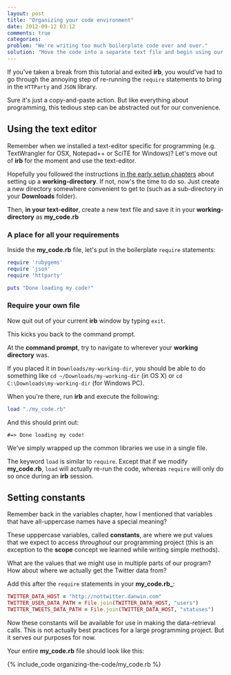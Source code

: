 ```yaml
---
layout: post
title: "Organizing your code environment"
date: 2012-09-12 03:12
comments: true
categories: 
problem: "We're writing too much boilerplate code over and over."
solution: "Move the code into a separate text file and begin using our text-editor."
---
```


If you've taken a break from this tutorial and exited **irb**, you would've had to go through the annoying step of re-running the `require` statements to bring in the `HTTParty` and `JSON` library.

Sure it's just a copy-and-paste action. But like everything about programming, this tedious step can be abstracted out for our convenience.

## Using the text editor

Remember when we installed a text-editor specific for programming (e.g. TextWrangler for OSX, Notepad++ or SciTE for Windows)? Let's move out of **irb** for the moment and use the text-editor.

Hopefully you followed the instructions [in the early setup chapters](/lessons/terminals-and-text-editors) about setting up a **working-directory**. If not, now's the time to do so. Just create a new directory somewhere convenient to get to (such as a sub-directory in your **Downloads** folder).

Then, **in your text-editor**, create a new text file and save it in your **working-directory** as **my_code.rb**

### A place for all your requirements

Inside the **my_code.rb** file, let's put in the boilerplate `require` statements:

``` ruby
require 'rubygems'
require 'json'
require 'httparty'

puts "Done loading my code!"
```


### Require your own file

Now quit out of your current **irb** window by typing `exit`. 

This kicks you back to the command prompt.

At the **command prompt**, try to navigate to wherever your **working directory** was.

If you placed it in `Downloads/my-working-dir`, you should be able to do something like `cd ~/Downloads/my-working-dir` (in OS X) or `cd C:\Downloads\my-working-dir` (for Windows PC).

When you're there, run **irb** and execute the following:

``` ruby
load "./my_code.rb"
```

And this should print out:

`#=> Done loading my code! `


We've simply wrapped up the common libraries we use in a single file.

The keyword `load` is similar to `require`. Except that if we modify **my_code.rb**, `load` will actually re-run the code, whereas `require` will only do so once during an **irb** session.

## Setting constants

Remember back in the variables chapter, how I mentioned that variables that have all-uppercase names have a special meaning?

These upppercase variables, called **constants**, are where we put values that we expect to access *throughout* our programming project (this is an exception to the **scope** concept we learned while writing simple methods).

What are the values that we might use in multiple parts of our program? How about where we actually get the Twitter data from?

Add this after the `require` statements in your **my_code.rb_**:

``` ruby
TWITTER_DATA_HOST = "http://nottwitter.danwin.com"
TWITTER_USER_DATA_PATH = File.join(TWITTER_DATA_HOST, "users")
TWITTER_TWEETS_DATA_PATH = File.join(TWITTER_DATA_HOST, "statuses")
```

Now these constants will be available for use in making the data-retrieval calls. This is not actually best practices for a large programming project. But it serves our purposes for now.


Your entire **my_code.rb** file should look like this:

{% include_code organizing-the-code/my_code.rb %}




